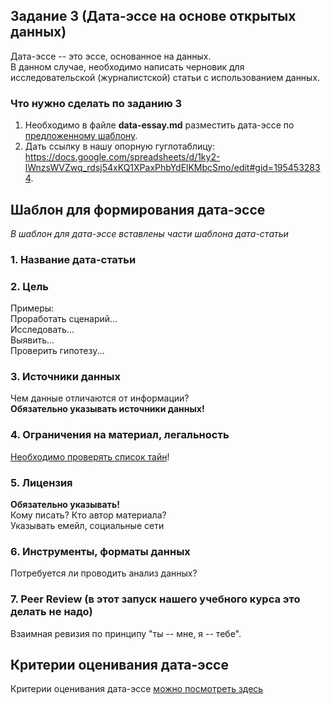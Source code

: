 ## Задание 3 (Дата-эссе на основе открытых данных) 

Дата-эссе -- это эссе, основанное на данных.      
В данном случае, необходимо написать черновик для исследовательской (журналистской) статьи с использованием данных.

### Что нужно сделать по заданию 3

1. Необходимо в файле **data-essay.md** разместить дата-эссе по [предложенному шаблону](https://github.com/iradche/Data-Management-course/blob/master/tasks/task3.md#%D0%A8%D0%B0%D0%B1%D0%BB%D0%BE%D0%BD-%D0%B4%D0%BB%D1%8F-%D1%84%D0%BE%D1%80%D0%BC%D0%B8%D1%80%D0%BE%D0%B2%D0%B0%D0%BD%D0%B8%D1%8F-%D0%B4%D0%B0%D1%82%D0%B0-%D1%8D%D1%81%D1%81%D0%B5).
2. Дать ссылку в нашу опорную гуглотаблицу: https://docs.google.com/spreadsheets/d/1ky2-lWnzsWVZwq_rdsj54xKQ1XPaxPhbYdElKMbcSmo/edit#gid=1954532834.


## Шаблон для формирования дата-эссе
*В шаблон для дата-эссе вставлены части шаблона дата-статьи*

### 1. Название дата-статьи  

### 2. Цель
Примеры:      
Проработать сценарий...      
Исследовать...     
Выявить...     
Проверить гипотезу...     
      
### 3. Источники данных
Чем данные отличаются от информации?     
**Обязательно указывать источники данных!**  

### 4. Ограничения на материал, легальность
[Необходимо проверять список тайн](https://github.com/iradche/ANRI-workshop/blob/master/scaffolding/%D0%A1%D0%BF%D0%B8%D1%81%D0%BE%D0%BA%D0%A2%D0%B0%D0%B8%CC%86%D0%BD.pdf)!  

### 5. Лицензия
**Обязательно указывать!**          
Кому писать? Кто автор материала?          
Указывать емейл, социальные сети

### 6. Инструменты, форматы данных
Потребуется ли проводить анализ данных?   

### 7. Peer Review (в этот запуск нашего учебного курса это делать не надо)
Взаимная ревизия по принципу "ты -- мне, я -- тебе".     


## Критерии оценивания дата-эссе
Критерии оценивания дата-эссе [можно посмотреть здесь](https://docs.google.com/spreadsheets/d/e/2PACX-1vTLcZV4N8MRtQDf4gwNRFMwgGvHZTIO5UgXg6X_nNAT4qZcFTE0akKKcnY_Dqoxp5p1fFk3_GV3lE8t/pubhtml?gid=1709635806&single=true)
     
